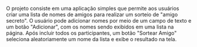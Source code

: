 O projeto consiste em uma aplicação simples que permite aos usuários criar uma lista de nomes de amigos para realizar um sorteio de "amigo secreto". O usuário pode adicionar nomes por meio de um campo de texto e um botão "Adicionar", com os nomes sendo exibidos em uma lista na página. Após incluir todos os participantes, um botão "Sortear Amigo" seleciona aleatoriamente um nome da lista e exibe o resultado na tela.
